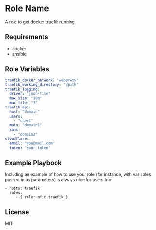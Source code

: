Role Name
=========

A role to get docker traefik running

Requirements
------------

- docker
- ansible

Role Variables
--------------

```yaml
traefik_docker_network: "webproxy"
traefik_working_directory: "/path"
traefik_logging:
  driver: "json-file"
  max_size: "10m"
  max_file: "3"
traefik_api:
  host: "domain"
  users:
    - "user1"
  main: "domain1"
  sans:
    - "domain2"
cloudflare:
  email: "you@mail.com"
  token: "your_token"
```

Example Playbook
----------------

Including an example of how to use your role (for instance, with variables passed in as parameters) is always nice for users too:

    - hosts: traefik
      roles:
         - { role: mfic.traefik }

License
-------

MIT
